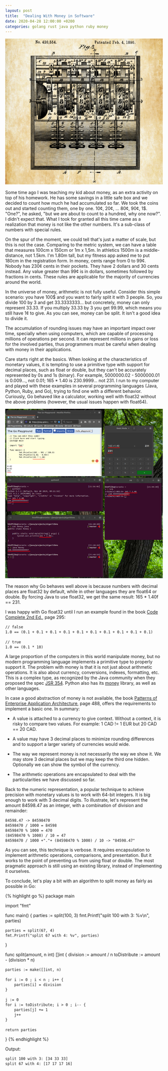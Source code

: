 ```yaml
---
layout: post
title:  "Dealing With Money in Software"
date: 2020-04-28 12:00:00 +0200
categories: golang rust java python ruby money
---
```


![Dealing With Money](/images/posts/dealing-with-money.png)

Some time ago I was teaching my kid about money, as an extra activity on top of his homework. He has some savings in a little safe box and we decided to count how much he had accumulated so far. We took the coins out and started counting them, one by one. 10¢, 20¢, ... 80¢, 90¢, 1$. "One?", he asked, "but we are about to count to a hundred, why one now?". I didn't expect that. What I took for granted all this time came as a realization that money is not like the other numbers. It's a sub-class of numbers with special rules.

<!-- more -->

On the spur of the moment, we could tell that's just a matter of scale, but this is not the case. Comparing to the metric system, we can have a table that measures 100cm x 150cm or 1m x 1,5m. In athletics 1500m is a middle-distance, not 1.5km. I'm 1.80m tall, but my fitness app asked me to put 180cm in the registration form. In money, cents range from 0 to 99¢. Nobody has 230¢ cents in their pockets. They have 2 dollars and 30 cents instead. Any value greater than 99¢ is in dollars, sometimes followed by fractions in cents. These rules are applicable for the majority of currencies around the world.

In the universe of money, arithmetic is not fully useful. Consider this simple scenario: you have 100$ and you want to fairly split it with 3 people. So, you divide 100 by 3 and get 33.3333333... but concretely, money can only represent 33.33. If you multiply 33.33 by 3 you get 99.99, which means you still have 1¢ to give. As you can see, money can be split. It isn't a good idea to divide it.

The accumulation of rounding issues may have an important impact over time, specially when using computers, which are capable of processing millions of operations per second. It can represent millions in gains or loss for the involved parties, thus programmers must be careful when dealing with money in their applications.

Care starts right at the basics. When looking at the characteristics of monetary values, it is tempting to use a primitive type with support for decimal places, such as float or double, but they can't be accurately represented by 0s and 1s (binary). For example, 5000000.02 - 5000000.01 is 0.009..., not 0.01; 165 * 1.40 is 230.9999... not 231. I run to my computer and played with these examples in several programming languages (Java, Python, Ruby, and Go), trying to find one with a different behavior. Curiously, Go behaved like a calculator, working well with float32 without the above problems (however, the usual issues happen with float64).

![Tin Can Telephone](/images/posts/float-rounding-go-other-lang.png)

The reason why Go behaves well above is because numbers with decimal places are float32 by default, while in other languages they are float64 or double. By forcing Java to use float32, we get the same result: 165 * 1.40f == 231.

I was happy with Go float32 until I run an example found in the book [Code Complete 2nd Ed.][code-complete], page 295:

    // false
    1.0 == (0.1 + 0.1 + 0.1 + 0.1 + 0.1 + 0.1 + 0.1 + 0.1 + 0.1 + 0.1)

    // true
    1.0 == (0.1 * 10)

A large proportion of the computers in this world manipulate money, but no modern programming language implements a primitive type to properly support it. The problem with money is that it is not just about arithmetic operations. It is also about currency, conversions, indexes, formatting, etc. This is a complex type, as recognized by the Java community when they proposed the spec [JSR 354]. Python also has its [money] library, as well as other languages.

In case a good abstraction of money is not available, the book [Patterns of Enterprise Application Architecture][pattern-enterprise-application], page 488, offers the requirements to implement a basic one. In summary:

 - A value is attached to a currency to give context. Without a context, it is risky to compare two values. For example: 1 CAD != 1 EUR but 20 CAD == 20 CAD.

 - A value may have 3 decimal places to minimize rounding differences and to support a larger variety of currencies would wide.

 - The way we represent money is not necessarily the way we show it. We may store 3 decimal places but we may keep the third one hidden. Optionally we can show the symbol of the currency.

 - The arithmetic operations are encapsulated to deal with the particularities we have discussed so far.

Back to the numeric representation, a popular technique to achieve precision with monetary values is to work with 64-bit integers. It is big enough to work with 3 decimal digits. To illustrate, let's represent the amount 84598.47 as an integer, with a combination of division and remainder:

    84598.47 -> 84598470
    84598470 / 1000 = 84598
    84598470 % 1000 = 470
    (84598470 % 1000) / 10 = 47
    84598470 / 1000 +"."+ (84598470 % 1000) / 10 -> "84598.47"

As you can see, this technique is verbose. It requires encapsulation to implement arithmetic operations, comparisons, and presentation. But it works to the point of preventing us from using float or double. The most pragmatic approach is still using an existing library, instead of implementing it ourselves.

To conclude, let's play a bit with an algorithm to split money as fairly as possible in Go:

{% highlight go %}
package main

import "fmt"

func main() {
    parties := split(100, 3)
    fmt.Printf("split 100 with 3: %v\n", parties)

    parties = split(67, 4)
    fmt.Printf("split 67 with 4: %v", parties)
}

func split(amount, n int) []int {
    division := amount / n
    toDistribute := amount - (division * n)

    parties := make([]int, n)

    for i := 0 ; i < n ; i++ {
        parties[i] = division
    }

    j := 0
    for i := toDistribute; i > 0 ; i-- {
        parties[j] += 1
        j++
    }

    return parties
}
{% endhighlight %}

Output:

    split 100 with 3: [34 33 33]
    split 67 with 4: [17 17 17 16]

[code-complete]: https://amzn.to/3eYyu1G
[JSR 354]: https://javamoney.github.io/api.html
[money]: https://pypi.org/project/money/
[pattern-enterprise-application]: https://amzn.to/3cY0iRI
